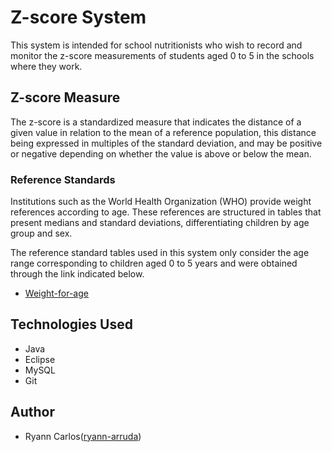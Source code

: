 # Z-score System

This system is intended for school nutritionists who wish to record and monitor the z-score measurements of students aged 0 to 5 in the schools where they work.

## Z-score Measure

The z-score is a standardized measure that indicates the distance of a given value in relation to the mean of a reference population, this distance being expressed in multiples of the standard deviation, and may be positive or negative depending on whether the value is above or below the mean.

### Reference Standards

Institutions such as the World Health Organization (WHO) provide weight references according to age. These references are structured in tables that present medians and standard deviations, differentiating children by age group and sex.

The reference standard tables used in this system only consider the age range corresponding to children aged 0 to 5 years and were obtained through the link indicated below.

* [Weight-for-age](https://www.who.int/tools/child-growth-standards/standards/weight-for-age)

## Technologies Used

* Java
* Eclipse
* MySQL
* Git

## Author

* Ryann Carlos([ryann-arruda](https://github.com/ryann-arruda/))